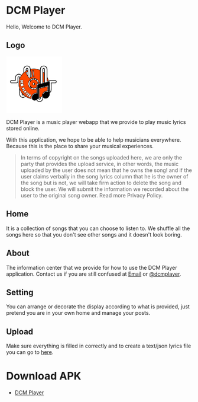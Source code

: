 # DCM Player
Hello,
Welcome to DCM Player.

## Logo
[<img alt="dcmplayer" title="dcmplayer" width="30%" src="icon512_maskable.png" />](icon512_maskable.png)


DCM Player is a music player webapp that we provide to play music lyrics stored online.

With this application, we hope to be able to help musicians everywhere. Because this is the place to share your musical experiences.


>In terms of copyright on the songs uploaded here, we are only the party that provides the upload service, in other words, the music uploaded by the user does not mean that he owns the song! and if the user claims verbally in the song lyrics column that he is the owner of the song but is not, we will take firm action to delete the song and block the user. We will submit the information we recorded about the user to the original song owner. Read more Privacy Policy.

## Home
It is a collection of songs that you can choose to listen to. We shuffle all the songs here so that you don't see other songs and it doesn't look boring.

## About
The information center that we provide for how to use the DCM Player application. Contact us if you are still confused at [Email](mailto:darkcluemusic@gmail.com) or [@dcmplayer](https://t.me/dcmplayer).

## Setting
You can arrange or decorate the display according to what is provided, just pretend you are in your own home and manage your posts.

## Upload
Make sure everything is filled in correctly and to create a text/json lyrics file you can go to [here](https://darkcluemusic.github.io/lyrics-maker/).

# Download APK
- [DCM Player](https://github.com/darkcluemusic/dcmplayer/releases/download/dcm_player_v1_apk/app-debug.apk)
